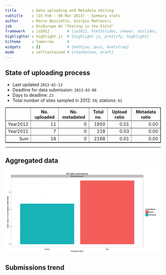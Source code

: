 ```yaml
---
title       : Data uploading and Metadata editing
subtitle    : (15 Feb - 08 Mar 2013) - Summary stats
author      : Marco Bascietto, Giorgio Matteucci
job         : EnvEurope A5 "Testing in the Field"
framework   : io2012        # {io2012, html5slides, shower, dzslides, ...}
highlighter : highlight.js  # {highlight.js, prettify, highlight}
hitheme     : tomorrow      # 
widgets     : []            # {mathjax, quiz, bootstrap}
mode        : selfcontained # {standalone, draft}
---
```













## State of uploading process

* Last updated ``2013-02-13``
* Deadline for data submission: `2013-03-08`
* Days to deadline: ``23``
* Total number of sites sampled in 2012: ``59``; stations: ``61``


<!-- html table generated in R 2.15.2 by xtable 1.7-0 package -->
<!-- Wed Feb 13 07:44:41 2013 -->
<TABLE border=1>
<TR> <TH>  </TH> <TH> No. uploaded </TH> <TH> No. metadated </TH> <TH> Total no. </TH> <TH> Upload ratio </TH> <TH> Metadata ratio </TH>  </TR>
  <TR> <TD align="right"> Year2012 </TD> <TD align="right">  11 </TD> <TD align="right">   0 </TD> <TD align="right"> 1950 </TD> <TD align="right"> 0.01 </TD> <TD align="right"> 0.00 </TD> </TR>
  <TR> <TD align="right"> Year2011 </TD> <TD align="right">   7 </TD> <TD align="right">   0 </TD> <TD align="right"> 218 </TD> <TD align="right"> 0.03 </TD> <TD align="right"> 0.00 </TD> </TR>
  <TR> <TD align="right"> Sum </TD> <TD align="right">  18 </TD> <TD align="right">   0 </TD> <TD align="right"> 2168 </TD> <TD align="right"> 0.01 </TD> <TD align="right"> 0.00 </TD> </TR>
   </TABLE>





---

## Aggregated data

![plot of chunk aggrDataByDomain](figure/A5DAMU-1aggrDataByDomain.png) 



## Submissions trend
 

<!-- MotionChart generated in R 2.15.2 by googleVis 0.3.3 package -->
<!-- Wed Feb 13 07:44:41 2013 -->


<!-- jsHeader -->
<script type="text/javascript" src="http://www.google.com/jsapi">
</script>
<script type="text/javascript">
 
// jsData 
function gvisDataMotionChartID19a4e2f4d9c ()
{
  var data = new google.visualization.DataTable();
  var datajson =
[
 [
 "SI000049",
new Date(2013,1,12),
1,
7,
"Austria",
"uploadedDate",
2011,
7,
"Terrestrial" 
],
[
 "SI001246",
new Date(2013,1,12),
1,
11,
"Italy",
"uploadedDate",
2012,
11,
"Marine" 
] 
];
data.addColumn('string','siteLTERCode');
data.addColumn('date','submissionDate');
data.addColumn('number','submissionRatio');
data.addColumn('number','parameterNum');
data.addColumn('string','countryName');
data.addColumn('string','action');
data.addColumn('number','year');
data.addColumn('number','totParameters');
data.addColumn('string','domainName');
data.addRows(datajson);
return(data);
}
 
// jsDrawChart
function drawChartMotionChartID19a4e2f4d9c() {
  var data = gvisDataMotionChartID19a4e2f4d9c();
  var options = {};
options["width"] =    600;
options["height"] =    500;

     var chart = new google.visualization.MotionChart(
       document.getElementById('MotionChartID19a4e2f4d9c')
     );
     chart.draw(data,options);
    

}
  
 
// jsDisplayChart 
function displayChartMotionChartID19a4e2f4d9c()
{
  google.load("visualization", "1", { packages:["motionchart"] }); 
  google.setOnLoadCallback(drawChartMotionChartID19a4e2f4d9c);
}
 
// jsChart 
displayChartMotionChartID19a4e2f4d9c()
 
<!-- jsFooter -->  
//-->
</script>
 
<!-- divChart -->
  
<div id="MotionChartID19a4e2f4d9c"
  style="width: 600px; height: 500px;">
</div>







